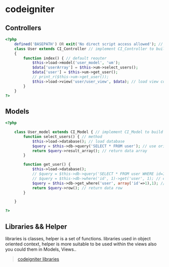 # codeigniter

## Controllers

```php
<?php
    defined('BASEPATH') OR exit('No direct script access allowed'); // security check
    class User extends CI_Controller // implement CI_Controller to build a new controller
    {
        function index() { // default reouter
            $this->load->model('user_model', 'um');
            $data['userArray'] = $this->um->select_users();
            $data['user'] = $this->um->get_user();
            // print_r($this->um->get_user());
            $this->load->view('user/user_view', $data); // load view content and inject data
        }
    }
?>
```

## Models

```php
<?php

    class User_model extends CI_Model { // implement CI_Model to build a new Model class
        function select_users() { // method
            $this->load->database(); // load database
            $query = $this->db->query('SELECT * FROM user'); // use original sql synatx
            return $query->result_array(); // return data array
        }

        function get_user() {
            $this->load->database();
            // $query = $this->db->query('SELECT * FROM user WHERE id=1'); // use original sql syntax
            // $query = $this->db->where('id', 1)->get('user', 1); // codeigniter builder classes from: https://www.codeigniter.com/user_guide/database/query_builder.html
            $query = $this->db->get_where('user', array('id'=>1),1); // codeigniter builder classes from: https://www.codeigniter.com/user_guide/database/query_builder.html
            return $query->row(); // return data row
        }

    }

?>
```

## Libraries && Helper

libraries is classes, helper is a set of functions.
libraries used in object oriented context, helper is more suitable to be used within the views also you could them in Models, Views..

> [codeigniter libraries](https://www.codeigniter.com/user_guide/libraries/index.html?highlight=library)